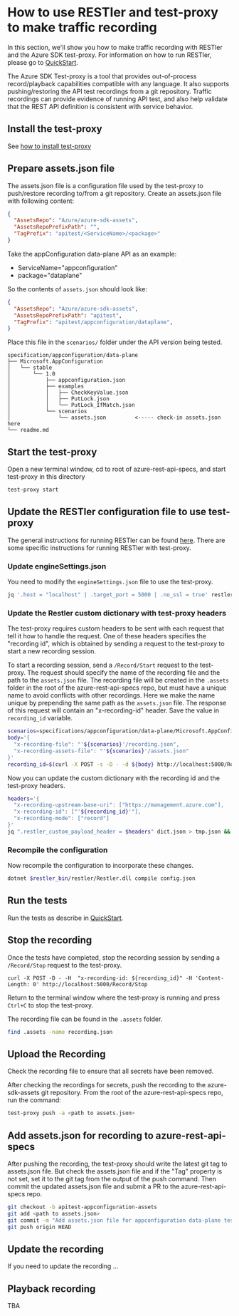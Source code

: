 # How to use RESTler and test-proxy to make traffic recording

In this section, we'll show you how to make traffic recording with RESTler and the Azure SDK test-proxy.
For information on how to run RESTler, please go to [QuickStart](./QuickStart.md).

The Azure SDK Test-proxy is a tool that provides out-of-process record/playback capabilities compatible with any language.
It also supports pushing/restoring the API test recordings from a git repository.
Traffic recordings can provide evidence of running API test, and also help validate that the REST API definition is consistent with service behavior.

## Install the test-proxy

See [how to install test-proxy](https://github.com/Azure/azure-sdk-tools/blob/main/tools/test-proxy/Azure.Sdk.Tools.TestProxy/README.md#installation)

## Prepare assets.json file

The assets.json file is a configuration file used by the test-proxy to push/restore recording to/from a git repository.
Create an assets.json file with following content:

```json
{
  "AssetsRepo": "Azure/azure-sdk-assets",
  "AssetsRepoPrefixPath": "",
  "TagPrefix": "apitest/<ServiceName>/<package>"
}
```

Take the appConfiguration data-plane API as an example:
- ServiceName="appconfiguration"
- package="dataplane"

So the contents of `assets.json` should look like:
```json
{
  "AssetsRepo": "Azure/azure-sdk-assets",
  "AssetsRepoPrefixPath": "apitest",
  "TagPrefix": "apitest/appconfiguration/dataplane",
}
```

Place this file in the `scenarios/` folder under the API version being tested.

```
specification/appconfiguration/data-plane
├── Microsoft.AppConfiguration
│   └── stable
│       └── 1.0
│           ├── appconfiguration.json
│           ├── examples
│           │   ├── CheckKeyValue.json
│           │   ├── PutLock.json
│           │   └── PutLock_IfMatch.json
│           └── scenarios
│               └── assets.json         <----- check-in assets.json here
└── readme.md
```

## Start the test-proxy

Open a new terminal window, cd to root of azure-rest-api-specs, and start test-proxy in this directory

```bash
test-proxy start
```

## Update the RESTler configuration file to use test-proxy

The general instructions for running RESTler can be found [here](./QuickStart.md).
There are some specific instructions for running RESTler with test-proxy.

### Update engineSettings.json

You need to modify the `engineSettings.json` file to use the test-proxy.

```sh
jq '.host = "localhost" | .target_port = 5000 | .no_ssl = true' restlerConfig/engine_settings.json > engine_settings.json
```

### Update the Restler custom dictionary with test-proxy headers

The test-proxy requires custom headers to be sent with each request that tell it how to handle the request.
One of these headers specifies the "recording id", which is obtained by sending a request to the test-proxy to start a new recording session.

To start a recording session, send a `/Record/Start` request to the test-proxy.
The request should specify the name of the recording file and the path to the `assets.json` file.
The recording file will be created in the `.assets` folder in the root of the azure-rest-api-specs repo,
but must have a unique name to avoid conflicts with other recordings.
Here we make the name unique by prepending the same path as the `assets.json` file.
The response of this request will contain an "x-recording-id" header. Save the value in `recording_id` variable.

```sh
scenarios=specifications/appconfiguration/data-plane/Microsoft.AppConfiguration/stable/1.0/scenarios
body='{ 
  "x-recording-file": "'${scenarios}'/recording.json",
  "x-recording-assets-file": "'${scenarios}'/assets.json"
}'
recording_id=$(curl -X POST -s -D - -d ${body} http://localhost:5000/Record/Start | grep 'x-recording-id' | awk '{print $2}' | sed 's/\r$//')
```

Now you can update the custom dictionary with the recording id and the test-proxy headers.

```sh
headers='{                                                 
  "x-recording-upstream-base-uri": ["https://management.azure.com"],
  "x-recording-id": ["'${recording_id}'"],
  "x-recording-mode": ["record"]
}'
jq ".restler_custom_payload_header = $headers" dict.json > tmp.json && mv tmp.json dict.json 
```

### Recompile the configuration

Now recompile the configuration to incorporate these changes.

```sh
dotnet $restler_bin/restler/Restler.dll compile config.json
```

## Run the tests

Run the tests as describe in [QuickStart](./QuickStart.md#run-the-tests).

## Stop the recording

Once the tests have completed, stop the recording session by sending a `/Record/Stop` request to the test-proxy.
```
curl -X POST -D - -H  "x-recording-id: ${recording_id}" -H 'Content-Length: 0' http://localhost:5000/Record/Stop
```

Return to the terminal window where the test-proxy is running and press `Ctrl+C` to stop the test-proxy.

The recording file can be found in the `.assets` folder.

```sh
find .assets -name recording.json
```

## Upload the Recording

Check the recording file to ensure that all secrets have been removed.

After checking the recordings for secrets, push the recording to the azure-sdk-assets git repository.
From the root of the azure-rest-api-specs repo, run the command:

```bash
test-proxy push -a <path to assets.json>
```

## Add assets.json for recording to azure-rest-api-specs

After pushing the recording, the test-proxy should write the latest git tag to assets.json file.
But check the assets.json file and if the "Tag" property is not set, set it to the git tag from the output of the push command.
Then commit the updated assets.json file and submit a PR to the azure-rest-api-specs repo.

```sh
git checkout -b apitest-appconfiguration-assets
git add <path to assets.json>
git commit -m "Add assets.json file for appconfiguration data-plane test recording."
git push origin HEAD
```

## Update the recording

If you need to update the recording ...

## Playback recording

TBA
